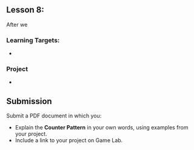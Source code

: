## Lesson 8: 

After we 

### Learning Targets:

* 

### Project

* 

## Submission

Submit a PDF document in which you:

* Explain the **Counter Pattern** in your own words, using examples from your project.
* Include a link to your project on Game Lab.
